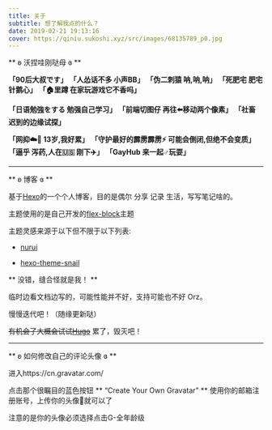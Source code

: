 ```yaml
---
title: 关于
subtitle: 想了解我点的什么？
date: 2019-02-21 19:13:16
cover: https://qiniu.sukoshi.xyz/src/images/68135789_p0.jpg
---
```


** ʚ 沃捏哇刚哒母 ɞ **

**「90后大叔です」** **「人怂话不多 小声BB」** **「伪二刺猿 呐,呐,呐」** **「死肥宅 肥宅针鹅心」** **「🏠里蹲 在家玩游戏它不香吗」** 

**「日语勉強をする 勉强自己学习」** **「前端切图仔 再往⬅️移动两个像素」** **「社畜 迟到的边缘试探」**

**「网抑☁️🎵 13岁,我好累」** **「守护最好的霹雳霹雳⚡️ 可能会倒闭,但绝不会变质」** **「逼乎 泻药,人在🇺🇸 刚下✈️」** **「GayHub 来一起♂玩耍」**

---

** ʚ 博客 ɞ **

基于[Hexo](https://hexo.io/zh-cn/)的一个个人博客，目的是偶尔 分享 记录 生活，写写笔记啥的。

主题使用的是自己开发的[flex-block](https://github.com/miiiku/flex-block)主题

主题灵感来源于以下但不限于以下列表:

- [nurui](https://nurui.fueko.net/)

- [hexo-theme-snail](https://github.com/dusign/hexo-theme-snail)

** 没错，缝合怪就是我！ **

临时边看文档边写的，可能性能并不好，支持可能也不好 Orz。

慢慢迭代吧！（随缘更新哒）

~~有机会了大概会试试[Hugo](https://gohugo.io/)~~ 累了，毁灭吧！

---

** ʚ 如何修改自己的评论头像 ɞ **

进入https://cn.gravatar.com/

点击那个很瞩目的蓝色按钮 ** “Create Your Own Gravatar” ** 使用你的邮箱注册账号，上传你的头像就可以了

注意的是你的头像必须选择点击G-全年龄级
